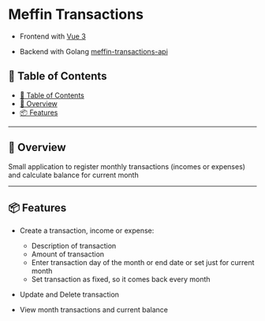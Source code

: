 # Meffin Transactions

- Frontend with [Vue 3](https://vuejs.org/guide/introduction.html)

- Backend with Golang [meffin-transactions-api](https://github.com/lucasnevespereira/meffin-transactions-api)

## 📖 Table of Contents
- [📖 Table of Contents](#-table-of-contents)
- [📍 Overview](#-overview)
- [📦 Features](#-features)
---


## 📍 Overview

Small application to register monthly transactions (incomes or expenses) and calculate balance for current month

---

## 📦 Features

- Create a transaction, income or expense:
  - Description of transaction
  - Amount of transaction
  - Enter transaction day of the month or end date or set just for current month
  - Set transaction as fixed, so it comes back every month

- Update and Delete transaction

- View month transactions and current balance
